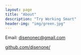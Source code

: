 ```yaml
---
layout: page
title: "About"
description: "Try Working Smart"
header-img: "img/green.jpg"
---
```


Email: <disenonec@gmail.com>

[github.com/disenone/](http://github.com/disenone/)
